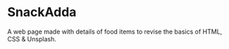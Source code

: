 # SnackAdda
A web page made with details of food items to revise the basics of HTML, CSS & Unsplash.
